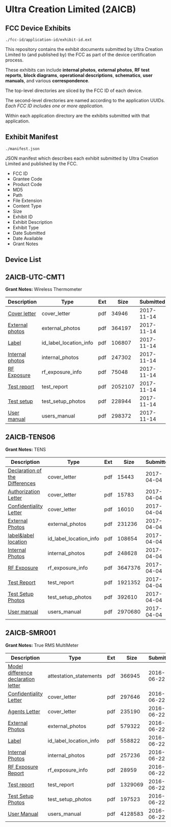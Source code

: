 # Ultra Creation Limited (2AICB)
## FCC Device Exhibits

```
./fcc-id/application-id/exhibit-id.ext
```

This repository contains the exhibit documents submitted by Ultra Creation Limited to (and published by) the FCC as part of the device certification process.

These exhibits can include **internal photos**, **external photos**, **RF test reports**, **block diagrams**, **operational descriptions**, **schematics**, **user manuals**, and various **correspondence**.

The top-level directories are sliced by the FCC ID of each device.

The second-level directories are named according to the application UUIDs. *Each FCC ID includes one or more application.*

Within each application directory are the exhibits submitted with that application. 

## Exhibit Manifest

```
./manifest.json
```

JSON manifest which describes each exhibit submitted by Ultra Creation Limited and published by the FCC.

- FCC ID
- Grantee Code
- Product Code
- MD5
- Path
- File Extension
- Content Type
- Size
- Exhibit ID
- Exhibit Description
- Exhibit Type
- Date Submitted
- Date Available
- Grant Notes

## Device List
## 2AICB-UTC-CMT1
**Grant Notes:** Wireless Thermometer

| Description | Type | Ext | Size | Submitted | Available |
| ----------- | ---- | --- | ---- | --------- | --------- |
| [Cover letter](2AICB-UTC-CMT1/365b3f7cb52132a683d687e23bb5e319/3638545.pdf) | cover_letter | pdf | 34946 | 2017-11-14 | 2017-11-14 |
| [External photos](2AICB-UTC-CMT1/365b3f7cb52132a683d687e23bb5e319/3638546.pdf) | external_photos | pdf | 364197 | 2017-11-14 | 2017-11-14 |
| [Label](2AICB-UTC-CMT1/365b3f7cb52132a683d687e23bb5e319/3638547.pdf) | id_label_location_info | pdf | 106807 | 2017-11-14 | 2017-11-14 |
| [Internal photos](2AICB-UTC-CMT1/365b3f7cb52132a683d687e23bb5e319/3638548.pdf) | internal_photos | pdf | 247302 | 2017-11-14 | 2017-11-14 |
| [RF Exposure](2AICB-UTC-CMT1/365b3f7cb52132a683d687e23bb5e319/3638550.pdf) | rf_exposure_info | pdf | 75048 | 2017-11-14 | 2017-11-14 |
| [Test report](2AICB-UTC-CMT1/365b3f7cb52132a683d687e23bb5e319/3638552.pdf) | test_report | pdf | 2052107 | 2017-11-14 | 2017-11-14 |
| [Test setup](2AICB-UTC-CMT1/365b3f7cb52132a683d687e23bb5e319/3638553.pdf) | test_setup_photos | pdf | 228944 | 2017-11-14 | 2017-11-14 |
| [User manual](2AICB-UTC-CMT1/365b3f7cb52132a683d687e23bb5e319/3638554.pdf) | users_manual | pdf | 298372 | 2017-11-14 | 2017-11-14 |
## 2AICB-TENS06
**Grant Notes:** TENS

| Description | Type | Ext | Size | Submitted | Available |
| ----------- | ---- | --- | ---- | --------- | --------- |
| [Declaration of the Differences](2AICB-TENS06/4d6db2d8514ea4a0c64cfb6f3629555d/3343922.pdf) | cover_letter | pdf | 15443 | 2017-04-04 | 2017-04-04 |
| [Authorization Letter](2AICB-TENS06/4d6db2d8514ea4a0c64cfb6f3629555d/3343924.pdf) | cover_letter | pdf | 15783 | 2017-04-04 | 2017-04-04 |
| [Confidentiality Letter](2AICB-TENS06/4d6db2d8514ea4a0c64cfb6f3629555d/3343925.pdf) | cover_letter | pdf | 16010 | 2017-04-04 | 2017-04-04 |
| [External Photos](2AICB-TENS06/4d6db2d8514ea4a0c64cfb6f3629555d/3343923.pdf) | external_photos | pdf | 231236 | 2017-04-04 | 2017-04-04 |
| [label&label location](2AICB-TENS06/4d6db2d8514ea4a0c64cfb6f3629555d/3343927.pdf) | id_label_location_info | pdf | 108654 | 2017-04-04 | 2017-04-04 |
| [Internal Photos](2AICB-TENS06/4d6db2d8514ea4a0c64cfb6f3629555d/3343926.pdf) | internal_photos | pdf | 248628 | 2017-04-04 | 2017-04-04 |
| [RF Exposure](2AICB-TENS06/4d6db2d8514ea4a0c64cfb6f3629555d/3343930.pdf) | rf_exposure_info | pdf | 3647376 | 2017-04-04 | 2017-04-04 |
| [Test Report](2AICB-TENS06/4d6db2d8514ea4a0c64cfb6f3629555d/3343931.pdf) | test_report | pdf | 1921352 | 2017-04-04 | 2017-04-04 |
| [Test Setup Photos](2AICB-TENS06/4d6db2d8514ea4a0c64cfb6f3629555d/3343932.pdf) | test_setup_photos | pdf | 392610 | 2017-04-04 | 2017-04-04 |
| [User manual](2AICB-TENS06/4d6db2d8514ea4a0c64cfb6f3629555d/3343933.pdf) | users_manual | pdf | 2970680 | 2017-04-04 | 2017-04-04 |
## 2AICB-SMR001
**Grant Notes:** True RMS MultiMeter

| Description | Type | Ext | Size | Submitted | Available |
| ----------- | ---- | --- | ---- | --------- | --------- |
| [Model difference declaration letter](2AICB-SMR001/ccd7041e8e40c39d2bdcab72156a50f9/3035936.pdf) | attestation_statements | pdf | 366945 | 2016-06-22 | 2016-06-22 |
| [Confidentiality Letter](2AICB-SMR001/ccd7041e8e40c39d2bdcab72156a50f9/3035934.pdf) | cover_letter | pdf | 297646 | 2016-06-22 | 2016-06-22 |
| [Agents Letter](2AICB-SMR001/ccd7041e8e40c39d2bdcab72156a50f9/3035947.pdf) | cover_letter | pdf | 235190 | 2016-06-22 | 2016-06-22 |
| [External Photos](2AICB-SMR001/ccd7041e8e40c39d2bdcab72156a50f9/3035937.pdf) | external_photos | pdf | 579322 | 2016-06-22 | 2016-11-28 |
| [Label](2AICB-SMR001/ccd7041e8e40c39d2bdcab72156a50f9/3035935.pdf) | id_label_location_info | pdf | 558822 | 2016-06-22 | 2016-06-22 |
| [Internal Photos](2AICB-SMR001/ccd7041e8e40c39d2bdcab72156a50f9/3035943.pdf) | internal_photos | pdf | 257236 | 2016-06-22 | 2016-11-28 |
| [RF Exposure Report](2AICB-SMR001/ccd7041e8e40c39d2bdcab72156a50f9/3035944.pdf) | rf_exposure_info | pdf | 28959 | 2016-06-22 | 2016-06-22 |
| [Test report](2AICB-SMR001/ccd7041e8e40c39d2bdcab72156a50f9/3035940.pdf) | test_report | pdf | 1329069 | 2016-06-22 | 2016-06-22 |
| [Test Setup Photos](2AICB-SMR001/ccd7041e8e40c39d2bdcab72156a50f9/3035941.pdf) | test_setup_photos | pdf | 197523 | 2016-06-22 | 2016-11-28 |
| [User Manual](2AICB-SMR001/ccd7041e8e40c39d2bdcab72156a50f9/3035942.pdf) | users_manual | pdf | 4128583 | 2016-06-22 | 2016-11-28 |
